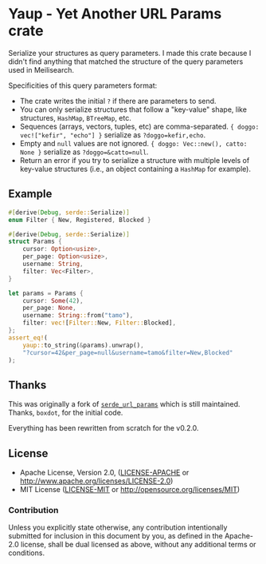 # Yaup - Yet Another URL Params crate

Serialize your structures as query parameters.
I made this crate because I didn't find anything that matched the structure of the query parameters used in Meilisearch.

Specificities of this query parameters format:
- The crate writes the initial `?` if there are parameters to send.
- You can only serialize structures that follow a "key-value" shape, like structures, `HashMap`, `BTreeMap`, etc.
- Sequences (arrays, vectors, tuples, etc) are comma-separated. `{ doggo: vec!["kefir", "echo"] }` serialize as `?doggo=kefir,echo`.
- Empty and `null` values are not ignored. `{ doggo: Vec::new(), catto: None }` serialize as `?doggo=&catto=null`. 
- Return an error if you try to serialize a structure with multiple levels of key-value structures (i.e., an object containing a `HashMap` for example).

## Example

```rust
#[derive(Debug, serde::Serialize)]
enum Filter { New, Registered, Blocked }

#[derive(Debug, serde::Serialize)]
struct Params {
    cursor: Option<usize>,
    per_page: Option<usize>,
    username: String,
    filter: Vec<Filter>,
}

let params = Params {
    cursor: Some(42),
    per_page: None,
    username: String::from("tamo"),
    filter: vec![Filter::New, Filter::Blocked],
};
assert_eq!(
    yaup::to_string(&params).unwrap(),
    "?cursor=42&per_page=null&username=tamo&filter=New,Blocked"
);
```
## Thanks

This was originally a fork of [`serde_url_params`](https://github.com/boxdot/serde-url-params-rs) which is still maintained.
Thanks, `boxdot`, for the initial code.

Everything has been rewritten from scratch for the v0.2.0.

## License

 * Apache License, Version 2.0, ([LICENSE-APACHE](LICENSE-APACHE) or
   http://www.apache.org/licenses/LICENSE-2.0)
 * MIT License ([LICENSE-MIT](LICENSE-MIT) or
   http://opensource.org/licenses/MIT)

### Contribution

Unless you explicitly state otherwise, any contribution intentionally submitted
for inclusion in this document by you, as defined in the Apache-2.0 license,
shall be dual licensed as above, without any additional terms or conditions.
